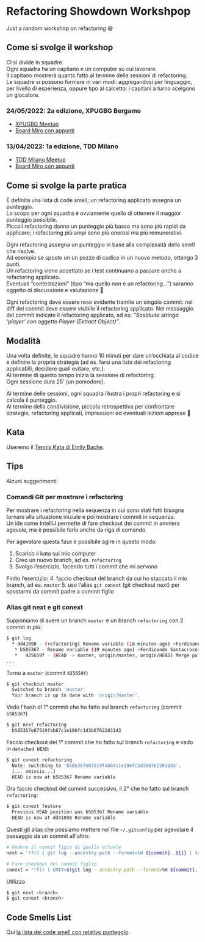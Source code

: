 # Refactoring Showdown Workshpop
Just a random workshop on refactoring 😄

## Come si svolge il workshop
Ci si divide in squadre.  
Ogni squadra ha un capitano e un computer su cui lavorare.  
Il capitano mostrerà quanto fatto al termine delle sessioni di refactoring.  
Le squadre si possono formare in vari modi: aggregandosi per linguaggio, per livello di esperienza, oppure tipo al calcetto: i capitani a turno scelgono un giocatore.  
### 24/05/2022: 2a edizione, XPUGBG Bergamo
- [XPUGBG Meetup](https://www.meetup.com/it-IT/xpugbg/events/285713930/)
- [Board Miro con appunti](https://miro.com/app/board/uXjVOyETY8s=/)
### 13/04/2022: 1a edizione, TDD Milano
- [TDD Milano Meetup](https://www.meetup.com/it-IT/TDD-Milano/events/284995543/)
- [Board Miro con appunti](https://miro.com/app/board/uXjVO9UHkwY=/)
## Come si svolge la parte pratica
È definita una lista di code smell; un refactoring applicato assegna un punteggio.  
Lo scopo per ogni squadra è ovviamente quello di ottenere il maggior punteggio possibile.  
Piccoli refactoring danno un punteggio più basso ma sono più rapidi da applicare; i refactoring più ampi sono più onerosi ma più remunerativi.  
  
Ogni refactoring assegna un punteggio in base alla complessità dello smell che risolve.  
Ad esempio se sposto un un pezzo di codice in un nuovo metodo, ottengo 3 punti.  
Un refactoring viene accettato se i test continuano a passare anche a refactoring applicato.  
Eventuali “contestazioni” (tipo “ma quello non è un refactoring…”) saranno oggetto di discussione e valutazione 🙂  

Ogni refactoring deve essere reso evidente tramite un singolo commit: nel diff del commit deve essere visibile il refactoring applicato. Nel messaggio del commit indicate il refactoring applicato, ad es: _“Sostituita stringa ‘player’ con oggetto Player (Extract Object)”_.  

## Modalità
Una volta definite, le squadre hanno 10 minuti per dare un’occhiata al codice e definire la propria strategia (ad es. farsi una lista dei refactoring applicabili, decidere quali evitare, etc.).  
Al termine di questo tempo inizia la sessione di refactoring.  
Ogni sessione dura 25’ (un pomodoro).  

Al termine delle sessioni, ogni squadra illustra i propri refactoring e si calcola il punteggio.  
Al termine della condivisione, piccola retrospettiva per confrontare strategie, refactoring applicati, impressioni ed eventuali lezioni apprese 🙂  

## Kata
Useremo il [Tennis Kata di Emily Bache](https://github.com/emilybache/Tennis-Refactoring-Kata).  

## Tips
Alcuni suggerimenti.

### Comandi Git per mostrare i refactoring
Per mostrare i refactoring nella sequenza in cui sono stati fatti bisogna tornare alla situazione iniziale e poi mostrare i commit in sequenza.  
Un ide come IntelliJ permette di fare checkout dei commit in amniera agevole, ma è possibile farlo anche da riga di comando.  

Per agevolare questa fase è possibile agire in questo modo:

1. Scarico il kata sul mio computer
2. Creo un nuovo branch, ad es. `refactoring`
3. Svolgo l’esercizio, facendo tutti i commit che mi servono

Finito l’esercizio:
4. faccio checkout del branch da cui ho staccato il mio branch, ad es. `master`
5. uso l’alias `git conext` (git checkout next) per spostarmi da commit padre a commit figlio


###  Alias git next e git conext

Supponiamo di avere un branch `master` e un branch `refactoring` con 2 commit in più:

~~~sh
$ git log
  * dd41098 - (refactoring) Rename variable (18 minutes ago) <Ferdinando Santacroce>
   * b585367 - Rename variable (19 minutes ago) <Ferdinando Santacroce>
   *   425659f - (HEAD -> master, origin/master, origin/HEAD) Merge pull request #88 from mobmentalityshow/main (5 weeks ago) <Emily Bache>
...
~~~

Torno a `master` (commit `425659f`)
~~~sh
$ git checkout master
  Switched to branch 'master'
  Your branch is up to date with 'origin/master'.
~~~

Vedo l'hash dl 1° commit che ho fatto sul branch `refactoring` (commit `b585367`)
~~~sh
$ git next refactoring
  b585367e87519fab87c1e186fc1d3b07622831d3
~~~

Faccio checkout del 1° commit che ho fatto sul branch `refactoring` e vado in `detached HEAD`:
~~~sh
$ git conext refactoring
  Note: switching to 'b585367e87519fab87c1e186fc1d3b07622831d3'.
  [... omissis...]
  HEAD is now at b585367 Rename variable
~~~

Ora faccio checkout del commit successivo, il 2° che ho fatto sul branch `refactoring`:
~~~sh
$ git conext feature
  Previous HEAD position was b585367 Rename variable
  HEAD is now at dd41098 Rename variable
~~~


Questi gli alias che possiamo mettere nel file `~/.gitconfig` per agevolare il passaggio da un commit all'altro:
~~~sh
# Vedere il commit figio di quello attuale
next = "!f() { git log --ancestry-path --format=%H ${commit}..${1} | tail -1; }; f"

# Fare checkout del commit figlio
conext = "!f() { CMIT=$(git log --ancestry-path --format=%H ${commit}..${1} | tail -1) && git checkout $CMIT; }; f"
~~~

Utilizzo
~~~sh
$ git next <branch>
$ git conext <branch>
~~~


## Code Smells List
Qui [la lista dei code smell con relativo punteggio](https://docs.google.com/spreadsheets/d/1O4HLWJh111gFNJ-A_nBaak8fLH8eVRCq/).  
